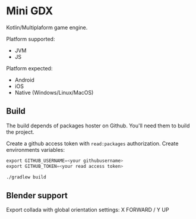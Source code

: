 # Mini GDX

Kotlin/Multiplaform game engine.

Platform supported: 
- JVM
- JS

Platform expected:
- Android
- iOS 
- Native (Windows/Linux/MacOS)

## Build

The build depends of packages hoster on Github.
You'll need them to build the project. 

Create a github access token with `read:packages` authorization.
Create environments variables: 

```kotlin
export GITHUB_USERNAME=<your githubusername>
export GITHUB_TOKEN=<your read access token>
```

```bash
./gradlew build
```

## Blender support

Export collada with global orientation settings: X FORWARD / Y UP
